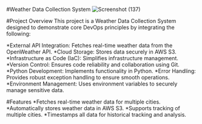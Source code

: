 #Weather Data Collection System
![Screenshot (137)](https://github.com/user-attachments/assets/5001581e-d7a9-41ed-9785-0bed6416027c)

#Project Overview
This project is a Weather Data Collection System designed to demonstrate core DevOps principles by integrating the following:

*External API Integration: Fetches real-time weather data from the OpenWeather API.
*Cloud Storage: Stores data securely in AWS S3.
*Infrastructure as Code (IaC): Simplifies infrastructure management.
*Version Control: Ensures code reliability and collaboration using Git.
*Python Development: Implements functionality in Python.
*Error Handling: Provides robust exception handling to ensure smooth operations.
*Environment Management: Uses environment variables to securely manage sensitive data.

#Features
*Fetches real-time weather data for multiple cities.
*Automatically stores weather data in AWS S3.
*Supports tracking of multiple cities.
*Timestamps all data for historical tracking and analysis.
